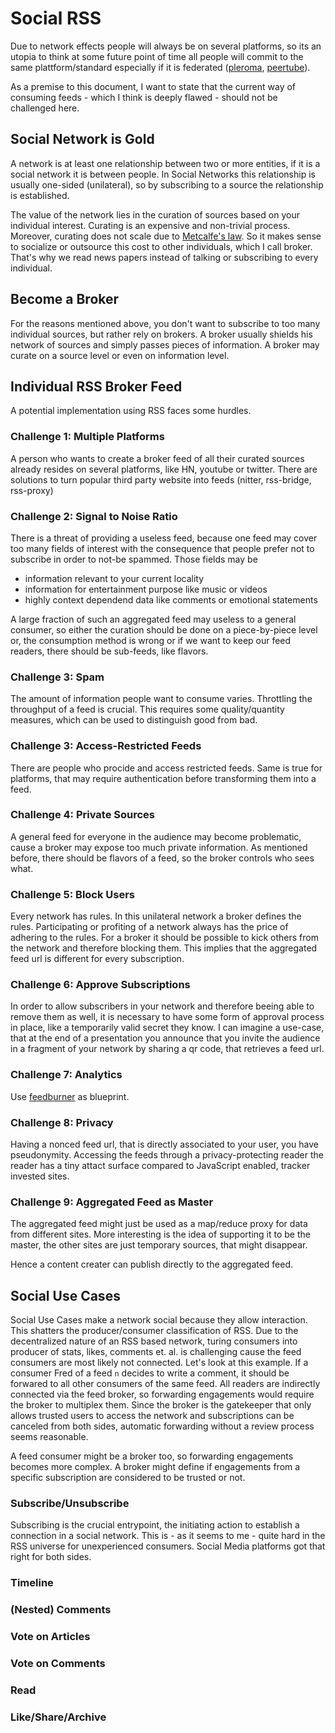 # Social RSS
Due to network effects people will always be on several platforms, so its an utopia to think at some future point
of time all people will commit to the same plattform/standard especially if it is federated ([pleroma](https://pleroma.social/), [peertube](https://peer.tube/)).

As a premise to this document, I want to state that the current way of consuming feeds - which I think is 
 deeply flawed - should not be challenged here.

## Social Network is Gold
A network is at least one relationship between two or more entities, if it is a social network it is between 
people. In Social Networks this relationship is usually one-sided (unilateral), so by subscribing to a source
the relationship is established.

The value of the network lies in the curation of sources based on your individual interest. Curating is an
expensive and non-trivial process. Moreover, curating does not scale due to [Metcalfe's law](https://en.wikipedia.org/wiki/Metcalfe's_law). 
So it makes sense to socialize or outsource this cost to other individuals, which I call broker. That's
why we read news papers instead of talking or subscribing to every individual.

## Become a Broker
For the reasons mentioned above, you don't want to subscribe to too many individual sources, but rather 
rely on brokers. A broker usually shields his network of sources and simply passes pieces of information. 
A broker may curate on a source level or even on information level.

## Individual RSS Broker Feed

A potential implementation using RSS faces some hurdles. 

### Challenge 1: Multiple Platforms
A person who wants to create a broker feed of 
all their curated sources already resides on several platforms, like HN, youtube or twitter. There
are solutions to turn popular third party website into feeds (nitter, rss-bridge, rss-proxy)

### Challenge 2: Signal to Noise Ratio
There is a threat of providing a useless feed, because one feed may cover too many fields of interest with the
consequence that people prefer not to subscribe in order to not-be spammed. Those fields may be 
- information relevant to your current locality
- information for entertainment purpose like music or videos
- highly context dependend data like comments or emotional statements

A large fraction of such an aggregated feed may useless to a general consumer, so either the curation
should be done on a piece-by-piece level or, the consumption method is wrong or if we want to keep
our feed readers, there should be sub-feeds, like flavors.

### Challenge 3: Spam
The amount of information people want to consume varies. Throttling the throughput of a feed is crucial.
This requires some quality/quantity measures, which can be used to distinguish good from bad.

### Challenge 3: Access-Restricted Feeds
There are people who procide and access restricted feeds. Same is true for platforms, that may require 
authentication before transforming them into a feed.

### Challenge 4: Private Sources
A general feed for everyone in the audience may become problematic, cause a broker may expose too
much private information. As mentioned before, there should be flavors of a feed, so the broker
 controls who sees what. 

### Challenge 5: Block Users
Every network has rules. In this unilateral network a broker defines the rules. Participating or profiting of a network always has the price of
adhering to the rules. For a broker it should be possible to kick others from the network and therefore blocking them. This implies that the
aggregated feed url is different for every subscription. 

### Challenge 6: Approve Subscriptions
In order to allow subscribers in your network and therefore beeing able to remove them as well, it is necessary to have some form of approval process
in place, like a temporarily valid secret they know. I can imagine a use-case, that at the end of a presentation you announce that you invite the audience
in a fragment of your network by sharing a qr code, that retrieves a feed url.

### Challenge 7: Analytics
Use [feedburner](http://www.feedburner.com/) as blueprint.

### Challenge 8: Privacy
Having a nonced feed url, that is directly associated to your user, you have pseudonymity. Accessing the feeds through a privacy-protecting reader the reader
has a tiny attact surface compared to JavaScript enabled, tracker invested sites.

### Challenge 9: Aggregated Feed as Master
The aggregated feed might just be used as a map/reduce proxy for data from different sites. More interesting is the idea of supporting it to be the master,
the other sites are just temporary sources, that might disappear.

Hence a content creater can publish directly to the aggregated feed.


## Social Use Cases
Social Use Cases make a network social because they allow interaction. This shatters the producer/consumer classification of RSS. Due to the decentralized nature 
of an RSS based network, turing consumers into producer of stats, likes, comments et. al. is challenging cause the feed consumers are most likely not connected.
Let's look at this example. If a consumer Fred of a feed `n` decides to write a comment, it should be forwared to all other consumers of the same feed. All readers are indirectly connected via the feed broker, so forwarding engagements would require the broker to multiplex them. Since the broker is the gatekeeper that only allows trusted users to access the network and subscriptions can be canceled from both sides, automatic forwarding without a review process seems reasonable.  

A feed consumer might be a broker too, so forwarding engagements becomes more complex. A broker might define if engagements from a specific subscription are considered to be trusted or not.

### Subscribe/Unsubscribe
Subscribing is the crucial entrypoint, the initiating action to establish a connection in a social network. This is - as it seems to me - quite hard in the RSS universe for unexperienced consumers. Social Media platforms got that right for both sides.  

### Timeline

### (Nested) Comments


### Vote on Articles

### Vote on Comments

### Read

### Like/Share/Archive
